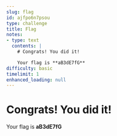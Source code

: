 ```yaml
---
slug: flag
id: ajfpo6n7psou
type: challenge
title: Flag
notes:
- type: text
  contents: |
    # Congrats! You did it!

    Your flag is **aB3dE7fG**
difficulty: basic
timelimit: 1
enhanced_loading: null
---
```

# Congrats!  You did it!

Your flag is **aB3dE7fG**
